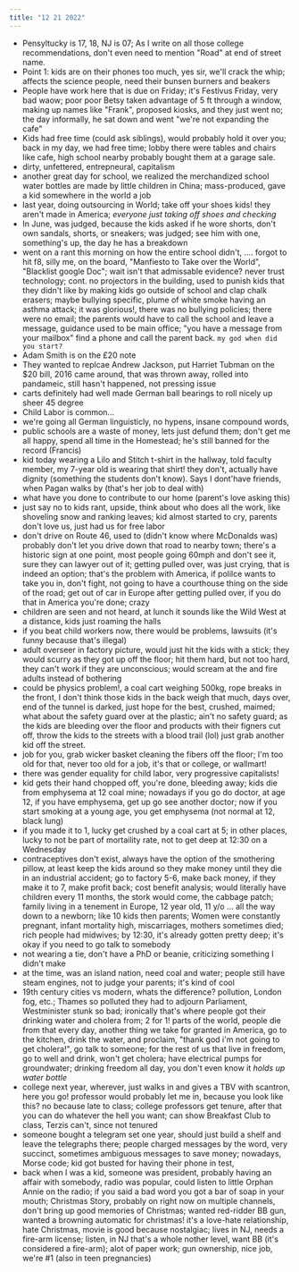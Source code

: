 ```yaml
---
title: "12 21 2022"
---
```

- Pensyltucky is 17, 18, NJ is 07; As I write on all  those college recommendations, don't even need to mention "Road" at end of street name.
- Point 1: kids are on their phones too much, yes sir, we'll crack the whip; affects the science people, need their bunsen burners and beakers
- People have work here that is due on Friday; it's Festivus Friday, very bad waow; poor poor Betsy taken advantage of 5 ft through a window, making up names like "Frank", proposed kiosks, and they just went no; the day informally, he sat down and went "we're not expanding the cafe"
- Kids had free time (could ask siblings), would probably hold it over you; back in my day, we had free time; lobby there were tables and chairs like cafe, high school nearby probably bought them at a garage sale.
- dirty, unfettered, entrepneural, capitalism
- another great day for school, we realized the merchandized school water bottles are made by little children in China; mass-produced, gave a kid somewhere in the world a job
- last year, doing outsourcing in World; take off your shoes kids! they aren't made in America; *everyone just taking off shoes and checking*
- In June, was judged, because the kids asked if he wore shorts, don't own sandals, shorts, or sneakers; was judged; see him with one, something's up, the day he has a breakdown
- went on a rant this morning on how the entire school didn't, .... forgot to hit f8, silly me, on the board, "Manfiesto to Take over the World", "Blacklist google Doc"; wait isn't that admissable evidence? never trust technology; cont. no projectors in the building, used to punish kids that they didn't like by making kids go outside of school and clap chalk erasers; maybe bullying specific, plume of white smoke having an asthma attack; it was glorious!, there was no bullying policies; there were no email; the parents would have to call the school and leave a message, guidance used to be main office; "you have a message from your mailbox" find a phone and call the parent back. `my god when did you start?`
- Adam Smith is on the £20 note
- They wanted to replcae Andrew Jackson, put Harriet Tubman on the $20 bill, 2016 came around, that was thrown away, rolled into pandameic, still hasn't happened, not pressing issue
- carts definitely had well made German ball bearings to roll nicely up sheer 45 degree
- Child Labor is common...
- we're going all German linguisticly, no hypens, insane compound words, 
- public schools are a waste of money, lets just defund them; don't get me all happy, spend all time in the Homestead; he's still banned for the record (Francis)
- kid today wearing a Lilo and Stitch t-shirt in the hallway, told faculty member, my 7-year old is wearing that shirt! they don't, actually have dignity (something the students don't know). Says I dont'have friends, when Pagan walks by (that's her job to deal with)
- what have you done to contribute to our home (parent's love asking this)
- just say no to kids rant, upside, think about who does all the work, like shoveling snow and ranking leaves; kid almost started to cry, parents don't love us, just had us for free labor
- don't drive on Route 46, used to (didn't know where McDonalds was) probably don't let you drive down that road to nearby town; there's a historic sign at one point, most people going 60mph and don't see it, sure they can lawyer out of it; getting pulled over, was just crying, that is indeed an option; that's the problem with America, if polilce wants to take you in, don't fight, not going to have a courthouse thing on the side of the road; get out of car in Europe after getting pulled over, if you do that in America you're done; crazy
- children are seen and not heard, at lunch it sounds like the Wild West at a distance, kids just roaming the halls
- if you beat child workers now, there would be problems, lawsuits (it's funny because that's illegal)
- adult overseer in factory picture, would just hit the kids with a stick; they would scurry as they got up off the floor; hit them hard, but not too hard, they can't work if they are unconscious; would scream at the and fire adults instead of bothering
- could be physics problem!, a coal cart weighing 500kg, rope breaks in the front, I don't think those kids in the back weigh that much, days over, end of the tunnel is darked, just hope for the best, crushed, maimed; what about the safety guard over at the plastic; ain't no safety guard; as the kids are bleeding over the floor and products with their figners cut off, throw the kids to the streets with a blood trail (lol) just grab another kid off the street.
- job for you, grab wicker basket cleaning the fibers off the floor; I'm too old for that, never too old for a job, it's that or college, or wallmart!
- there was gender equality for child labor, very progressive capitalists!
- kid gets their hand chopped off, you're done, bleeding away; kids die from emphysema at 12 coal mine; nowadays if you go do doctor, at age 12, if you have emphysema, get up go see another doctor; now if you start smoking at a young age, you get emphysema (not normal at 12, black lung)
- if you made it to 1, lucky get crushed by a coal cart at 5; in other places, lucky to not be part of mortaility rate, not to get deep at 12:30 on a Wednesday
- contraceptives don't exist, always have the option of the smothering pillow, at least keep the kids around so they make money until they die in an industrial accident; go to factory 5-6, make back money, if they make it to 7, make profit back; cost benefit analysis; would literally have children every 11 months, the stork would come, the cabbage patch; family living in a tenement in Europe, 12 year old, 11 y/o ... all the way down to a newborn; like 10 kids then parents; Women were constantly pregnant, infant mortality high, miscarriages, mothers sometimes died; rich people had midwives; by 12:30, it's already gotten pretty deep; it's okay if you need to go talk to somebody
- not wearing a tie, don't have a PhD or beanie, criticizing something I didn't make
- at the time, was an island nation, need coal and water; people still have steam engines, not to judge your parents; it's kind of cool
- 19th century cities vs modern, whats the difference? pollution, London fog, etc.; Thames so polluted they had to adjourn Parliament, Westminister stunk so bad; ironically that's where people got their drinking water and cholera from; 2 for 1! parts of the world, people die from that every day, another thing we take for granted in America, go to the kitchen, drink the water, and proclaim, "thank god i'm not going to get cholera!", go talk to someone; for the rest of us that live in freedom, go to well and drink, won't get cholera; have electrical pumps for groundwater; drinking freedom all day, you don't even know it *holds up water bottle*
- college next year, wherever, just walks in and gives a TBV with scantron, here you go! professor would probably let me in, because you look like this? no because late to class; college professors get tenure, after that you can do whatever the hell you want; can show Breakfast Club to class, Terzis can't, since not tenured
- someone bought a telegram set one year, should just build a shelf and leave the telegraphs there; people charged messages by the word, very succinct, sometimes ambiguous messages to save money; nowadays, Morse code; kid got busted for having their phone in test,
- back when I was a kid, someone was president, probably having an affair with somebody, radio was popular, could listen to little Orphan Annie on the radio; if you said a bad word you got a bar of soap in your mouth; Christmas Story, probably on right now on multiple channels, don't bring up good memories of Christmas; wanted red-ridder BB gun, wanted a browning automatic for christmas! it's a love-hate relationship, hate Christmas, movie is good because nostalgiac; lives in NJ, needs a fire-arm license; listen, in NJ that's a whole nother level, want BB (it's considered a fire-arm); alot of paper work; gun ownership, nice job, we're #1 (also in teen pregnancies) 